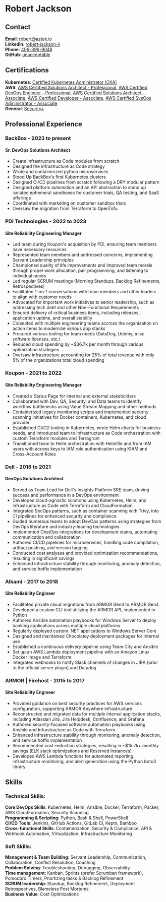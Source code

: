 # Robert Jackson

## Contact

**Email**: [robert@aztek.io](mailto:robert@aztek.io)<br/>
**LinkedIn**: [robert-jackson-ii](https://www.linkedin.com/in/robert-jackson-ii/)<br/>
**Phone**: [406-396-9048](tel:4063969048)<br/>
**GitHub**: [unacceptable](https://github.com/unacceptable)

## Certifications

**Kubernetes**:
[Certified Kubernetes Administrator (CKA)](https://cdn.aztek.io/certs/CKA_Certificate.pdf)<br/>
**AWS**:
[AWS Certified Solutions Architect - Professional](https://cdn.aztek.io/certs/awsSolutionsArchitect_PE.pdf),
[AWS Certified DevOps Engineer - Professional](https://cdn.aztek.io/certs/awsDevOpsEngineer_PE.pdf),
[AWS Certified Solutions Architect - Associate](https://cdn.aztek.io/certs/awsSolutionsArchitect_AE.pdf),
[AWS Certified Developer - Associate](https://cdn.aztek.io/certs/awsCertifiedDeveloper_AE.pdf),
[AWS Certified SysOps Administrator - Associate](https://cdn.aztek.io/certs/awsSysOpsAdmin_AE.pdf)<br/>
**General**: [Security+](https://cdn.aztek.io/certs/CompTIA_Security%2B.pdf)

## Professional Experience

### BackBox - 2023 to present

#### Sr. DevOps Solutions Architect

- Create Infrastructure as Code modules from scratch
- Designed the infrastructure as Code strategy
- Wrote and containerized python microservices
- Stood Up BackBox's first Kubernetes clusters
- Designed CI/CD pipelines from scratch following a DRY modular pattern
- Designed platform automation and an API abstraction to stand up isolated
  ephemeral sandboxes for customer trials, QA testing, and SaaS offerings
- Coordinated with marketing on customer sandbox trials
- Oversaw the migration from Terraform to OpenTofu

### PDI Technologies - 2022 to 2023

#### Site Reliability Engineering Manager

- Led team during Koupon's acquisition by PDI, ensuring team members have
  necessary resources
- Represented team members and addressed concerns, implementing Servant
  Leadership principles
- Championed quality of life improvements and improved team morale through
  proper work allocation, pair programming, and listening to individual needs
- Led regular SCRUM meetings (Morning Standups, Backlog Refinements,
  Retrospectives)
- Facilitated 1-on-1 conversations with team members and other leaders to align
  with customer needs
- Advocated for important work initiatives to senior leadership, such as
  addressing tech debt and other Non-Functional Requirements
- Ensured delivery of critical business items, including releases, application
  uptime, and overall stability
- Consulted with multiple engineering teams accross the organization on action
  items to modernize various app stacks
- Procured various tooling for team needs (DataDog, Udemy, misc. software
  licenses, etc.)
- Reduced cloud spending by ~$36.7k per month through various optimization
  strategies
- Oversaw infrastructure accounting for 25% of total revenue with only 5% of the
  organizations total cloud spending

### Koupon - 2021 to 2022

#### Site Reliability Engineering Manager

- Created a Status Page for internal and external stakeholders
- Collaborated with Dev, QA, Security, and Data teams to identify workflow
  bottlenecks using Value Stream Mapping and other methods
- Containerized legacy monitoring scripts and implemented security scanning
  initiatives for Docker containers, Kubernetes, and cloud provider
- Established CI/CD tooling in Kubernetes, wrote Helm charts for business needs,
  and introduced team to Infrastructure as Code orchestration with custom
  Terraform modules and Terragrunt
- Transitioned team to Helm orchestration with Helmfile and from IAM users with
  access keys to IAM role authentication using KIAM and Cross-Account Roles

### Dell - 2018 to 2021

#### DevOps Solutions Architect

- Served as Team Lead for Dell's Insights Platform SRE team, driving success and
  performance in a DevOps environment
- Developed cloud-agnostic solutions using Kubernetes, Helm, and Infrastructure
  as Code with Terraform and CloudFormation
- Integrated SecOps patterns, such as container scanning with Trivy, into CI
  pipelines for enhanced security and compliance
- Guided numerous teams to adopt DevOps patterns using strategies from DevOps
  literature and industry-leading technologies
- Implemented ChatOps integrations for development teams, automating
  communication and collaboration
- Authored CI/CD pipelines for microservices, handling code compilation,
  artifact pushing, and version tagging
- Conducted cost analyses and provided optimization recommendations, resulting
  in significant savings
- Enhanced infrastructure stability through monitoring, anomaly detection, and
  service hotfix implementation

### Alkami - 2017 to 2018

#### Site Reliability Engineer

- Facilitated private cloud migrations from ARMOR Gen3 to ARMOR Gen4
- Developed a custom CLI tool utilizing the ARMOR API, implemented in Python
- Authored Ansible automation playbooks for Windows Server to deploy banking
  applications across multiple cloud platforms
- Regularly deployed custom .NET applications to Windows Server Core
- Designed and maintained Chocolatey deployment packages for internal use
- Established a continuous delivery pipeline using Team City and Ansible
- Set up an AWS Lambda deployment pipeline with an Amazon Linux Docker image and
  Terraform
- Integrated webhooks to notify Slack channels of changes in JIRA (prior to the
  official server plugin) and Datadog

### ARMOR | Firehost - 2015 to 2017

#### Site Reliability Engineer

- Provided guidance on best security practices for AWS services configuration,
  supporting ARMOR Anywhere infrastructure
- Reconstructed and migrated data for multiple internal application stacks,
  including Atlassian Jira, Jira Helpdesk, Confluence, and Grafana
- Authored security-focused software automation playbooks using Ansible and
  Infrastructure as Code with Terraform
- Enhanced infrastructure stability through monitoring, anomaly detection, and
  service hotfix implementation
- Recommended cost-reduction strategies, resulting in ~$15.7k+ monthly savings
  (ELK stack optimizations and Reserved Instances)
- Developed AWS Lambda functions for automated reporting, infrastructure
  monitoring, and alert generation using the Python boto3 library

## Skills

### Technical Skills:

**Core DevOps Skills**: Kubernetes, Helm, Ansible, Docker, Terraform, Packer,
AWS CloudFormation, Security Scanning<br/> **Programming & Scripting**: Python,
Bash & Shell, PowerShell<br/> **CI/CD Tools**: Jenkins, GitHub Actions, GitLab
CI, Keptn, Bamboo<br/> **Cross-functional Skills**: Containerization, Security &
Compliance, API & Webhook Automation, Virtualization, Infrastructure Monitoring

### Soft Skills:

**Management & Team Building**: Servant Leadership, Communication,
Collaboration, Conflict Resolution, Coaching<br/> **Problem Solving**:
Troubleshooting, Debugging, Observability<br/> **Time management**: Kanban,
Sprints (prefer Scrumban framework), Pomodoro Timers, Priortizing tasks &
Backlog Refinement<br/> **SCRUM leadership**: Standup, Backlog Refinement,
Deployment Retrospectives, Blameless Post Mortems<br/> **Business Value**: Cost
Optimizations
